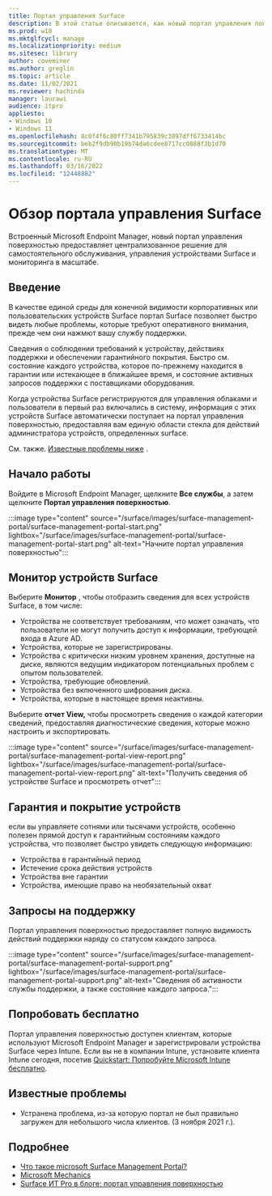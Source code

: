 ```yaml
---
title: Портал управления Surface
description: В этой статье описывается, как новый портал управления поверхностью предоставляет централизованное решение для самостоятельного обслуживания, управления устройствами Surface и мониторинга их масштабирования.
ms.prod: w10
ms.mktglfcycl: manage
ms.localizationpriority: medium
ms.sitesec: library
author: coveminer
ms.author: greglin
ms.topic: article
ms.date: 11/02/2021
ms.reviewer: hachinda
manager: laurawi
audience: itpro
appliesto:
- Windows 10
- Windows 11
ms.openlocfilehash: 8c0f4f6c80ff7341b795839c3897dff6733414bc
ms.sourcegitcommit: beb2f9db90b19b74da6cdee8717cc0888f3b1d70
ms.translationtype: MT
ms.contentlocale: ru-RU
ms.lasthandoff: 03/16/2022
ms.locfileid: "12448882"
---
```

# <a name="surface-management-portal-overview"></a>Обзор портала управления Surface

Встроенный Microsoft Endpoint Manager, новый портал управления поверхностью предоставляет централизованное решение для самостоятельного обслуживания, управления устройствами Surface и мониторинга в масштабе.

## <a name="introduction"></a>Введение

В качестве единой среды для конечной видимости корпоративных или пользовательских устройств Surface портал Surface позволяет быстро видеть любые проблемы, которые требуют оперативного внимания, прежде чем они нажмют вашу службу поддержки.

Сведения о соблюдении требований к устройству, действиях поддержки и обеспечении гарантийного покрытия. Быстро см. состояние каждого устройства, которое по-прежнему находится в гарантии или истекающее в ближайшее время, и состояние активных запросов поддержки с поставщиками оборудования.

Когда устройства Surface регистрируются для управления облаками и пользователи в первый раз включались в систему, информация с этих устройств Surface автоматически поступает на портал управления поверхностью, предоставляя вам единую области стекла для действий администратора устройств, определенных surface.

См. также. [Известные проблемы ниже](#known-issues) . 

## <a name="get-started"></a>Начало работы

Войдите в Microsoft Endpoint Manager, щелкните **Все службы**, а затем щелкните **Портал управления поверхностью**.

:::image type="content" source="/surface/images/surface-management-portal/surface-management-portal-start.png" lightbox="/surface/images/surface-management-portal/surface-management-portal-start.png" alt-text="Начните портал управления поверхностью":::

## <a name="monitor-surface-devices"></a>Монитор устройств Surface

Выберите **Монитор** , чтобы отобразить сведения для всех устройств Surface, в том числе:

- Устройства не соответствует требованиям, что может означать, что пользователи не могут получить доступ к информации, требующей входа в Azure AD.
- Устройства, которые не зарегистрированы.
- Устройства с критически низким уровнем хранения, доступные на диске, являются ведущим индикатором потенциальных проблем с опытом пользователей.
- Устройства, требующие обновлений.
- Устройства без включенного шифрования диска.
- Устройства, которые в настоящее время неактивны.

Выберите **отчет View,** чтобы просмотреть сведения о каждой категории сведений, предоставляя диагностические сведения, которые можно настроить и экспортировать.

:::image type="content" source="/surface/images/surface-management-portal/surface-management-portal-view-report.png" lightbox="/surface/images/surface-management-portal/surface-management-portal-view-report.png" alt-text="Получить сведения об устройстве Surface и просмотреть отчет":::

## <a name="device-warranty-and-coverage"></a>Гарантия и покрытие устройств

если вы управляете сотнями или тысячами устройств, особенно полезен прямой доступ к гарантийным состояниям каждого устройства, что позволяет быстро увидеть следующую информацию:

- Устройства в гарантийный период
- Истечение срока действия устройств
- Устройства вне гарантии
- Устройства, имеющие право на необязательный охват

## <a name="support-requests"></a>Запросы на поддержку

Портал управления поверхностью предоставляет полную видимость действий поддержки наряду со статусом каждого запроса.

:::image type="content" source="/surface/images/surface-management-portal/surface-management-portal-support.png" lightbox="/surface/images/surface-management-portal/surface-management-portal-support.png" alt-text="Сведения об активности службы поддержки, а также состояние каждого запроса.":::

## <a name="try-for-free"></a>Попробовать бесплатно

Портал управления поверхностью доступен клиентам, которые используют Microsoft Endpoint Manager и зарегистрировали устройства Surface через Intune. Если вы не в компании Intune, установите клиента Intune сегодня, посетив [Quickstart: Попробуйте Microsoft Intune бесплатно](/mem/intune/fundamentals/free-trial-sign-up).

## <a name="known-issues"></a>Известные проблемы

- Устранена проблема, из-за которую портал не был правильно загружен для небольшого числа клиентов. (3 ноября 2021 г.).

## <a name="learn-more"></a>Подробнее

- [Что такое microsoft Surface Management Portal?](/mem/intune/fundamentals/surface-management-portal?)
- [Microsoft Mechanics](https://youtu.be/_MmutkqNudk)
- [Surface ИТ Pro в блоге: портал управления поверхностью](https://techcommunity.microsoft.com/t5/surface-it-pro-blog/surface-management-portal/ba-p/1419017)
